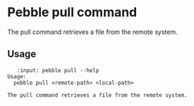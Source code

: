 # Pebble pull command

The pull command retrieves a file from the remote system.

## Usage

```{terminal}
   :input: pebble pull --help
Usage:
  pebble pull <remote-path> <local-path>

The pull command retrieves a file from the remote system.
```
